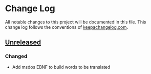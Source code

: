 # Change Log

All notable changes to this project will be documented in this file. This change
log follows the conventions of [keepachangelog.com](http://keepachangelog.com/).

## [Unreleased]
### Changed
- Add msdos EBNF to build words to be translated

[Unreleased]: https://github.com/msdos/trans/compare/0.1.1...HEAD
